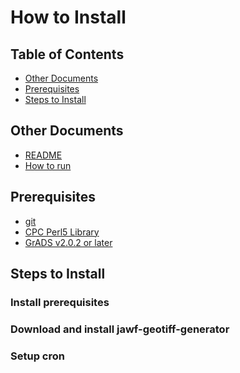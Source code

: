 How to Install
===============

Table of Contents
---------------

- [Other Documents](#other-documents)
- [Prerequisites](#prerequisites)
- [Steps to Install](#steps-to-install)

Other Documents
---------------

- [README](../README.md)
- [How to run](HOW-TO-RUN.md)

Prerequisites
---------------

- [git](https://git-scm.com/book/en/v1/Getting-Started-Installing-Git)
- [CPC Perl5 Library](https://github.com/noaa-nws-cpc/cpc-perl5-lib)
- [GrADS v2.0.2 or later](http://cola.gmu.edu/grads/downloads.php)

Steps to Install
---------------

### Install prerequisites

### Download and install jawf-geotiff-generator

### Setup cron

